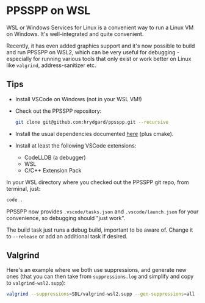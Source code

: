 # PPSSPP on WSL

WSL or Windows Services for Linux is a convenient way to run a Linux VM on Windows. It's well-integrated and quite convenient.

Recently, it has even added graphics support and it's now possible to build and run PPSSPP on WSL2, which can be very useful for debugging - especially for running various tools that only exist or work better on Linux like `valgrind`, address-sanitizer etc.

## Tips

* Install VSCode on Windows (not in your WSL VM!)

* Check out the PPSSPP repository:

  ```sh
  git clone git@github.com:hrydgard/ppsspp.git --recursive
  ```

* Install the usual dependencies documented [here](https://github.com/hrydgard/ppsspp/wiki/Build-instructions#building-with-cmake-other-platforms-eg-linux) (plus cmake).

* Install at least the following VSCode extensions:

  - CodeLLDB (a debugger)
  - WSL
  - C/C++ Extension Pack

In your WSL directory where you checked out the PPSSPP git repo, from terminal, just:

```sh
code .
```

PPSSPP now provides `.vscode/tasks.json` and `.vscode/launch.json` for your convenience, so debugging should "just work".

The build task just runs a debug build, important to be aware of. Change it to `--release` or add an additional task if desired.

## Valgrind

Here's an example where we both use suppressions, and generate new ones (that you can then take from `suppressions.log` and simplify and copy to `valgrind-wsl2.supp`):

```sh
valgrind --suppressions=SDL/valgrind-wsl2.supp --gen-suppressions=all --log-file=suppressions.log build/PPSSPPSDL
```